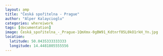 ```yaml
---
layout: amp
title: "Česká spořitelna - Prague"
author: "Alper Kalaycioglu"
categories: whereiwork
tags: [documentation]
image: Česká_spořitelna_-_Prague-1QmXmx-0gBW91_Kdtnrf05L0kO1rkH_Yn.jpg
location:
  latitude: 50.0435333333333
  longitude: 14.4481805555556
---
```

